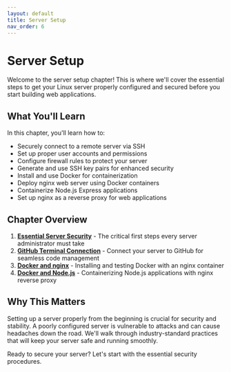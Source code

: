 ```yaml
---
layout: default
title: Server Setup
nav_order: 6
---
```


# Server Setup

Welcome to the server setup chapter! This is where we'll cover the essential steps to get your Linux server properly configured and secured before you start building web applications.

## What You'll Learn

In this chapter, you'll learn how to:

- Securely connect to a remote server via SSH
- Set up proper user accounts and permissions
- Configure firewall rules to protect your server
- Generate and use SSH key pairs for enhanced security
- Install and use Docker for containerization
- Deploy nginx web server using Docker containers
- Containerize Node.js Express applications
- Set up nginx as a reverse proxy for web applications

## Chapter Overview

1. **[Essential Server Security](essential-security.md)** - The critical first steps every server administrator must take
2. **[GitHub Terminal Connection](github-terminal-connection.md)** - Connect your server to GitHub for seamless code management
3. **[Docker and nginx](docker-nginx.md)** - Installing and testing Docker with an nginx container
4. **[Docker and Node.js](docker-and-nodejs.md)** - Containerizing Node.js applications with nginx reverse proxy

## Why This Matters

Setting up a server properly from the beginning is crucial for security and stability. A poorly configured server is vulnerable to attacks and can cause headaches down the road. We'll walk through industry-standard practices that will keep your server safe and running smoothly.

Ready to secure your server? Let's start with the essential security procedures.
